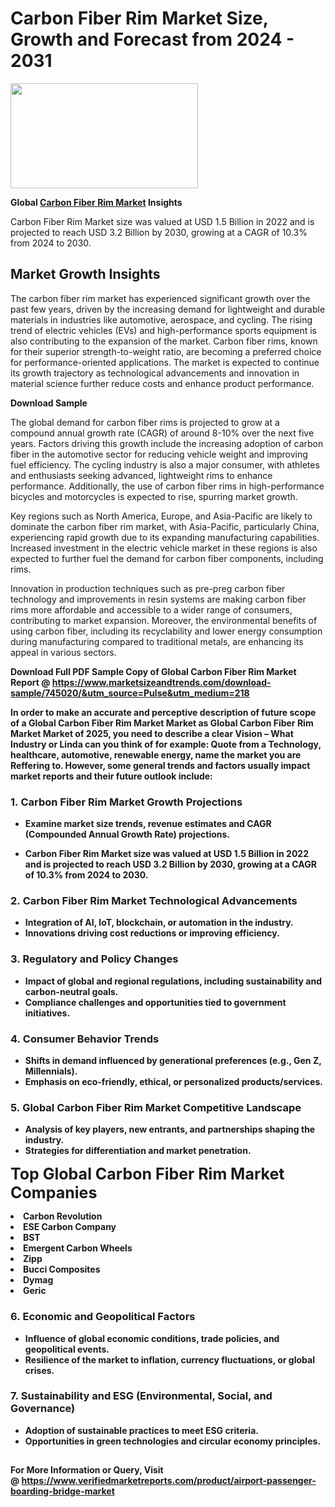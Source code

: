 <H1>Carbon Fiber Rim Market Size, Growth and Forecast from 2024 - 2031</H1><img class="aligncenter size-medium wp-image-584254" src="https://thirdeyenews.in/wp-content/uploads/2024/09/Global-Market-Research-300x168.jpeg" alt="" width="300" height="168" /><p><strong>Global&nbsp;<a href="https://www.marketsizeandtrends.com/download-sample/745020/&amp;utm_source=Pulse&amp;utm_medium=218">Carbon Fiber Rim Market</a> Insights</strong></p><p>Carbon Fiber Rim Market size was valued at USD 1.5 Billion in 2022 and is projected to reach USD 3.2 Billion by 2030, growing at a CAGR of 10.3% from 2024 to 2030.</p><p><h2>Market Growth Insights</h2> <p>The carbon fiber rim market has experienced significant growth over the past few years, driven by the increasing demand for lightweight and durable materials in industries like automotive, aerospace, and cycling. The rising trend of electric vehicles (EVs) and high-performance sports equipment is also contributing to the expansion of the market. Carbon fiber rims, known for their superior strength-to-weight ratio, are becoming a preferred choice for performance-oriented applications. The market is expected to continue its growth trajectory as technological advancements and innovation in material science further reduce costs and enhance product performance.</p> <p><strong>Download Sample</strong></p> <p>The global demand for carbon fiber rims is projected to grow at a compound annual growth rate (CAGR) of around 8-10% over the next five years. Factors driving this growth include the increasing adoption of carbon fiber in the automotive sector for reducing vehicle weight and improving fuel efficiency. The cycling industry is also a major consumer, with athletes and enthusiasts seeking advanced, lightweight rims to enhance performance. Additionally, the use of carbon fiber rims in high-performance bicycles and motorcycles is expected to rise, spurring market growth.</p> <p>Key regions such as North America, Europe, and Asia-Pacific are likely to dominate the carbon fiber rim market, with Asia-Pacific, particularly China, experiencing rapid growth due to its expanding manufacturing capabilities. Increased investment in the electric vehicle market in these regions is also expected to further fuel the demand for carbon fiber components, including rims.</p> <p>Innovation in production techniques such as pre-preg carbon fiber technology and improvements in resin systems are making carbon fiber rims more affordable and accessible to a wider range of consumers, contributing to market expansion. Moreover, the environmental benefits of using carbon fiber, including its recyclability and lower energy consumption during manufacturing compared to traditional metals, are enhancing its appeal in various sectors.</p> <p><strong></p><p><span class=""><strong>Download Full PDF Sample Copy of Global Carbon Fiber Rim Market Report</strong> @ <a href="https://www.marketsizeandtrends.com/download-sample/745020/&amp;utm_source=Pulse&amp;utm_medium=218" target="_blank">https://www.marketsizeandtrends.com/download-sample/745020/&amp;utm_source=Pulse&amp;utm_medium=218</a></span></p><p>In order to make an accurate and perceptive description of future scope of a Global&nbsp;Carbon Fiber Rim Market Market as Global&nbsp;Carbon Fiber Rim Market Market of 2025, you need to describe a clear Vision &ndash; What Industry or Linda can you think of for example: Quote from a Technology, healthcare, automotive, renewable energy, name the market you are Reffering to. However, some general trends and factors usually impact market reports and their future outlook include:</p><h3>1.&nbsp;<strong>Carbon Fiber Rim Market Growth Projections</strong></h3><ul><li>Examine market size trends, revenue estimates and CAGR (Compounded Annual Growth Rate) projections.</li><li><p>Carbon Fiber Rim Market size was valued at USD 1.5 Billion in 2022 and is projected to reach USD 3.2 Billion by 2030, growing at a CAGR of 10.3% from 2024 to 2030.</p></li></ul><h3>2.&nbsp;<strong>Carbon Fiber Rim Market Technological Advancements</strong></h3><ul><li>Integration of AI, IoT, blockchain, or automation in the industry.</li><li>Innovations driving cost reductions or improving efficiency.</li></ul><h3>3.&nbsp;<strong>Regulatory and Policy Changes</strong></h3><ul><li>Impact of global and regional regulations, including sustainability and carbon-neutral goals.</li><li>Compliance challenges and opportunities tied to government initiatives.</li></ul><h3>4.&nbsp;<strong>Consumer Behavior Trends</strong></h3><ul><li>Shifts in demand influenced by generational preferences (e.g., Gen Z, Millennials).</li><li>Emphasis on eco-friendly, ethical, or personalized products/services.</li></ul><h3>5.&nbsp;<strong>Global Carbon Fiber Rim Market Competitive Landscape</strong></h3><ul><li>Analysis of key players, new entrants, and partnerships shaping the industry.</li><li>Strategies for differentiation and market penetration.</li></ul><p data-pm-slice="1 1 []"><span style="color: inherit; font-family: inherit; font-size: 25px;">Top Global Carbon Fiber Rim Market Companies</span></p><div class="" data-test-id=""><p><li>Carbon Revolution</li><li> ESE Carbon Company</li><li> BST</li><li> Emergent Carbon Wheels</li><li> Zipp</li><li> Bucci Composites</li><li> Dymag</li><li> Geric</li></p></div><h3>6.&nbsp;<strong>Economic and Geopolitical Factors</strong></h3><ul><li>Influence of global economic conditions, trade policies, and geopolitical events.</li><li>Resilience of the market to inflation, currency fluctuations, or global crises.</li></ul><h3>7.&nbsp;<strong>Sustainability and ESG (Environmental, Social, and Governance)</strong></h3><ul><li>Adoption of sustainable practices to meet ESG criteria.</li><li>Opportunities in green technologies and circular economy principles.</li></ul><h2><strong style="font-size: 14px;">For More Information or Query, Visit @&nbsp;</strong><a style="background-color: #ffffff; font-size: 14px;" href="https://www.marketsizeandtrends.com/report/carbon-fiber-rim-market/" target="_blank">https://www.verifiedmarketreports.com/product/airport-passenger-boarding-bridge-market</a></h2>
